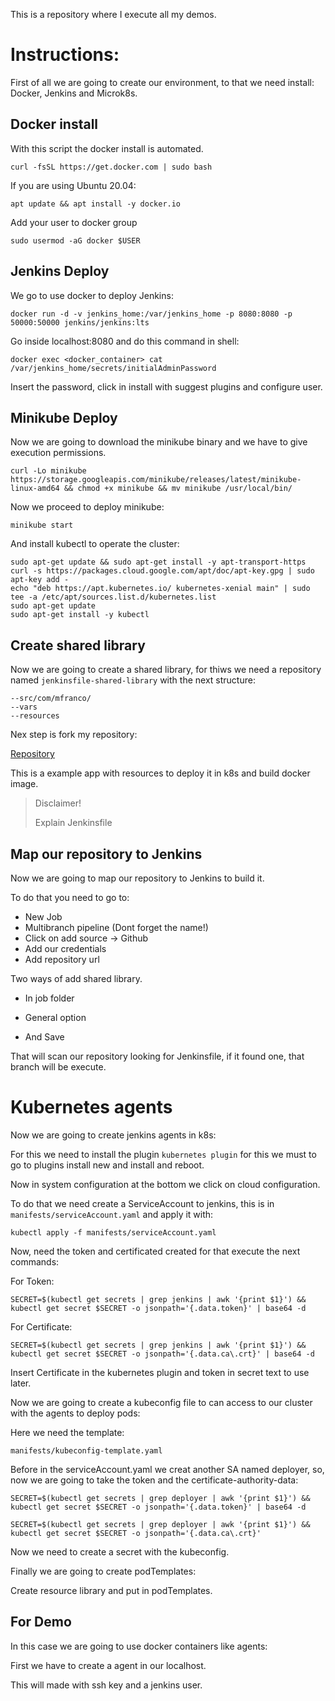 This is a repository where I execute all my demos.

# Instructions:

First of all we are going to create our environment, to that we need install: Docker, Jenkins and Microk8s.

## Docker install

With this script the docker install is automated.

~~~
curl -fsSL https://get.docker.com | sudo bash
~~~

If you are using Ubuntu 20.04:

~~~
apt update && apt install -y docker.io 
~~~

Add your user to docker group

~~~
sudo usermod -aG docker $USER
~~~

## Jenkins Deploy

We go to use docker to deploy Jenkins:

~~~
docker run -d -v jenkins_home:/var/jenkins_home -p 8080:8080 -p 50000:50000 jenkins/jenkins:lts
~~~

Go inside localhost:8080 and do this command in shell:

~~~
docker exec <docker_container> cat /var/jenkins_home/secrets/initialAdminPassword
~~~

Insert the password, click in install with suggest plugins and configure user.


## Minikube Deploy

Now we are going to download the minikube binary and we have to give execution permissions.

~~~
curl -Lo minikube https://storage.googleapis.com/minikube/releases/latest/minikube-linux-amd64 && chmod +x minikube && mv minikube /usr/local/bin/
~~~

Now we proceed to deploy minikube:

~~~
minikube start
~~~

And install kubectl to operate the cluster:

~~~
sudo apt-get update && sudo apt-get install -y apt-transport-https
curl -s https://packages.cloud.google.com/apt/doc/apt-key.gpg | sudo apt-key add -
echo "deb https://apt.kubernetes.io/ kubernetes-xenial main" | sudo tee -a /etc/apt/sources.list.d/kubernetes.list
sudo apt-get update
sudo apt-get install -y kubectl
~~~

## Create shared library

Now we are going to create a shared library, for thiws we need a repository named `jenkinsfile-shared-library` with the next structure:

~~~
--src/com/mfranco/
--vars
--resources
~~~

Nex step is fork my repository:

[Repository](https://github.com/manu756/demo_repository)

This is a example app with resources to deploy it in k8s and build docker image.

> Disclaimer!
>  
> Explain Jenkinsfile

## Map our repository to Jenkins

Now we are going to map our repository to Jenkins to build it.

To do that you need to go to:

* New Job
* Multibranch pipeline (Dont forget the name!)
* Click on add source -> Github
* Add our credentials
* Add repository url

Two ways of add shared library.

* In job folder
* General option

* And Save

That will scan our repository looking for Jenkinsfile, if it found one, that branch will be execute.

# Kubernetes agents

Now we are going to create jenkins agents in k8s:

For this we need to install the plugin `kubernetes plugin` for this we must to go to plugins install new and install and reboot.

Now in system configuration at the bottom we click on cloud configuration.

To do that we need create a ServiceAccount to jenkins, this is in `manifests/serviceAccount.yaml` and apply it with: 

`kubectl apply -f manifests/serviceAccount.yaml`

Now, need the token and certificated created for that execute the next commands:

For Token:


`SECRET=$(kubectl get secrets | grep jenkins | awk '{print $1}') && kubectl get secret $SECRET -o jsonpath='{.data.token}' | base64 -d`

For Certificate:

`SECRET=$(kubectl get secrets | grep jenkins | awk '{print $1}') && kubectl get secret $SECRET -o jsonpath='{.data.ca\.crt}' | base64 -d`

Insert Certificate in the kubernetes plugin and token in secret text to use later.

Now we are going to create a kubeconfig file to can access to our cluster with the agents to deploy pods:

Here we need the template:

`manifests/kubeconfig-template.yaml`

Before in the serviceAccount.yaml we creat another SA named deployer, so, now we are going to take the token and the certificate-authority-data:

`SECRET=$(kubectl get secrets | grep deployer | awk '{print $1}') && kubectl get secret $SECRET -o jsonpath='{.data.token}' | base64 -d`

`SECRET=$(kubectl get secrets | grep deployer | awk '{print $1}') && kubectl get secret $SECRET -o jsonpath='{.data.ca\.crt}'`

Now we need to create a secret with the kubeconfig.

Finally we are going to create podTemplates:

Create resource library and put in podTemplates.

## For Demo

In this case we are going to use docker containers like agents:

First we have to create a agent in our localhost.

This will made with ssh key and a jenkins user.

